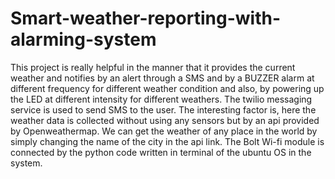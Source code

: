 # Smart-weather-reporting-with-alarming-system
This project is really helpful in the manner that it provides the current weather and notifies by an alert through a SMS and by a BUZZER alarm at different frequency for different weather condition and also, by powering up the LED at different intensity for different weathers. The twilio messaging service is used to send SMS to the user. The interesting factor is, here the weather data is collected without using any sensors but by an api provided by Openweathermap. We can get the weather of any place in the world by simply changing the name of the city in the api link. The Bolt Wi-fi module is connected by the python code written in terminal of the ubuntu OS in the system.

